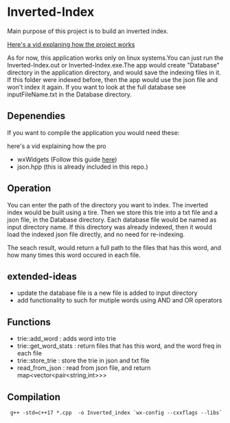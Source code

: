 # Inverted-Index
Main purpose of this project is to build an inverted index.

[Here's a vid explaning how the project works](https://drive.google.com/file/d/1LvkUMqrt1PrBx2Z-18eQQ0Qw86rrZ7sd/view?fbclid=IwAR2WG1Y6fdlM4ZsRZh4lPiIQdurVg_gj0EUXGt_IMskaMkVewIQtW7iigVU)

As for now, this application works only on linux systems.You can just run the Inverted-Index.out or Inverted-Index.exe.The app would create "Database" directory in the application directory, and would save the indexing files in it.
If this folder were indexed before, then the app would use the json file and won't index it again.
If you want to look at the full database see inputFileName.txt in the Database directory.

Depenendies
-----------
If you want to compile the application you would need these: 

here's a vid explaining how the pro
* wxWidgets (Follow this guide [here](https://wiki.wxwidgets.org/Installing_and_configuring_under_Ubuntu))
* json.hpp (this is already included in this repo.)

Operation
-------
You can enter the path of the directory you want to index. The inverted index would be built using a tire.
Then we store this trie into a txt file and a json file, in the Database directory. Each database file would be named as input directory name.
If this directory was already indexed, then it would load the indexed json file directly, and no need for re-indexing.

The seach result, would return a full path to the files that has this word, and how many times this word occured in each file.

extended-ideas
-------
* update the database file is a new file is added to input directory
* add functionality to such for mutiple words using AND and OR operators

Functions
---------
* trie::add_word : adds word into trie
* trie::get_word_stats : return files that has this word, and the word freq in each file
* trie::store_trie : store the trie in json and txt file
* read_from_json : read from json file, and return map<vector<pair<string,int>>>

Compilation
--------
```
 g++ -std=c++17 *.cpp  -o Inverted_index `wx-config --cxxflags --libs` 
 ```
